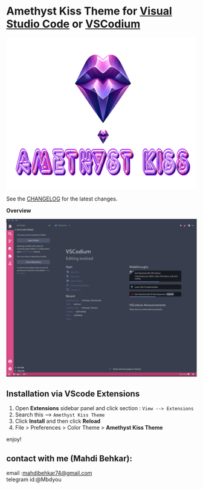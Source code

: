 # Amethyst Kiss Theme for [Visual Studio Code](http://code.visualstudio.com) or [VSCodium](https://vscodium.com/)

<img alt="icon" src="https://raw.githubusercontent.com/Behkar/amethyst_kiss_theme/master/images/amethyst-kiss.png" height="400">


See the [CHANGELOG](CHANGELOG.md) for the latest changes.

**Overview**


<img alt="overview" src="https://raw.githubusercontent.com/Behkar/amethyst_kiss_theme/master/images/amethyst-kiss-gif.gif" />

## Installation via VScode Extensions

1. Open **Extensions** sidebar panel and click section :  `View --> Extensions`
2. Search this --> `Amethyst Kiss Theme`
3. Click **Install** and then click **Reload**
4. File > Preferences > Color Theme > **Amethyst Kiss Theme**


enjoy!

## contact with me (Mahdi Behkar):
email :mahdibehkar74@gmail.com </br>
telegram id:@Mbdyou

